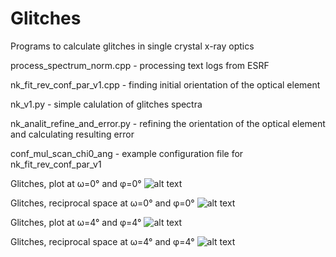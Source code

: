 # Glitches
Programs to calculate glitches in single crystal x-ray optics


process_spectrum_norm.cpp - processing text logs from ESRF

nk_fit_rev_conf_par_v1.cpp - finding initial orientation of the optical element

nk_v1.py - simple calulation of glitches spectra

nk_analit_refine_and_error.py - refining the orientation of the optical element and calculating resulting error

conf_mul_scan_chi0_ang - example configuration file for nk_fit_rev_conf_par_v1

Glitches, plot at ω=0° and φ=0°
![alt text](plot_om0_phi0.gif?raw=true "") 

Glitches, reciprocal space at ω=0° and φ=0°
![alt text](reci_om0_phi0.gif?raw=true " ")

Glitches, plot at ω=4° and φ=4°
![alt text](plot_om4_phi4.gif?raw=true " ") 

Glitches, reciprocal space at ω=4° and φ=4°
![alt text](reci_om4_phi4.gif?raw=true " ")


